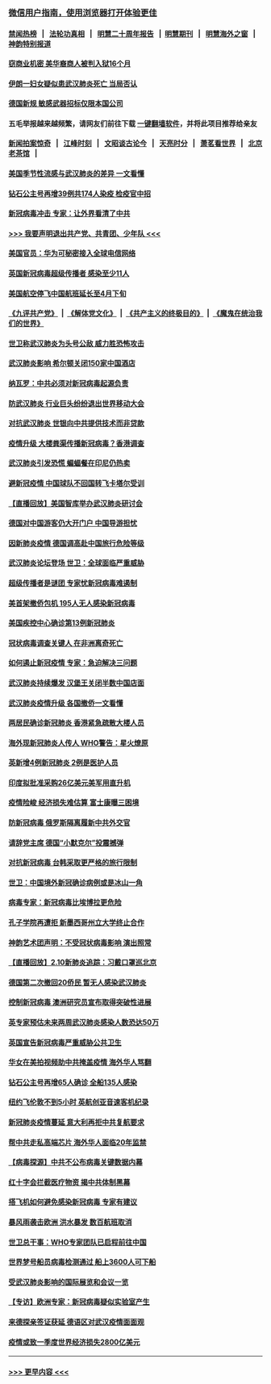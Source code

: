 ### [微信用户指南，使用浏览器打开体验更佳](https://github.com/gfw-breaker/banned-news1/blob/master/indexes/wechat-guide.md?t=0)
#### [禁闻热榜](热点新闻.md?t=0)  &nbsp;&nbsp;|&nbsp;&nbsp; [法轮功真相](https://github.com/gfw-breaker/truth/blob/master/README.md?t=0) &nbsp;&nbsp;|&nbsp;&nbsp; [明慧二十周年报告](https://github.com/gfw-breaker/mh-reports/blob/master/README.md?t=0) &nbsp;&nbsp;|&nbsp;&nbsp;[明慧期刊](https://github.com/gfw-breaker/mh-qikan) &nbsp;&nbsp;|&nbsp;&nbsp; [明慧海外之窗](https://github.com/gfw-breaker/mh-news/blob/master/README.md?t=0) &nbsp;&nbsp;|&nbsp;&nbsp; [神韵特别报道](https://github.com/gfw-breaker/mh-news/blob/master/shenyun.md?t=0)
#### [窃商业机密 美华裔商人被判入狱16个月](../pages/nsc418/n11863911.md?t=02122344) 
#### [伊朗一妇女疑似患武汉肺炎死亡 当局否认](../pages/nsc418/n11863650.md?t=02122344) 
#### [德国新规 敏感武器招标仅限本国公司](../pages/nsc418/n11863509.md?t=02122344) 
#### 五毛举报越来越频繁，请网友们前往下载 [一键翻墙软件](https://github.com/gfw-breaker/ssr-accounts)，并将此项目推荐给亲友
#### [新闻拍案惊奇](https://github.com/gfw-breaker/banned-news1/blob/master/pages/link4.md) &nbsp;&nbsp;|&nbsp;&nbsp; [江峰时刻](https://github.com/gfw-breaker/banned-news1/blob/master/pages/link4.md) &nbsp;&nbsp;|&nbsp;&nbsp; [文昭谈古论今](https://github.com/gfw-breaker/banned-news1/blob/master/pages/link4.md) &nbsp;&nbsp;|&nbsp;&nbsp; [天亮时分](https://github.com/gfw-breaker/banned-news1/blob/master/pages/link4.md) &nbsp;&nbsp;|&nbsp;&nbsp; [萧茗看世界](https://github.com/gfw-breaker/banned-news1/blob/master/pages/link4.md) &nbsp;&nbsp;|&nbsp;&nbsp; [北京老茶馆](https://github.com/gfw-breaker/banned-news1/blob/master/pages/link4.md) &nbsp;&nbsp;|&nbsp;&nbsp; 
#### [美国季节性流感与武汉肺炎的差异 一文看懂](../pages/nsc418/n11862428.md?t=02122344) 
#### [钻石公主号再增39例共174人染疫 检疫官中招](../pages/nsc418/n11862422.md?t=02122344) 
#### [新冠病毒冲击 专家：让外界看清了中共](../pages/nsc418/n11862280.md?t=02122344) 
#### [>>> 我要声明退出共产党、共青团、少年队 <<<](https://github.com/begood0513/goodnews/blob/master/quit/letter.md) 
#### [美国官员：华为可秘密接入全球电信网络](../pages/nsc418/n11862122.md?t=02122344) 
#### [英国新冠病毒超级传播者 感染至少11人](../pages/nsc418/n11862023.md?t=02122344) 
#### [美国航空停飞中国航班延长至4月下旬](../pages/nsc418/n11861970.md?t=02122344) 
#### [《九评共产党》](https://github.com/begood0513/9ping.md/blob/master/README.md) &nbsp;|&nbsp; [《解体党文化》](../../../../jtdwh.md/blob/master/README.md)  &nbsp;|&nbsp; [《共产主义的终极目的》](../../../../gczydzjmd.md/blob/master/README.md) &nbsp;|&nbsp; [《魔鬼在统治我们的世界》](../../../../mgztzwmdsj.md/blob/master/README.md) 
#### [世卫称武汉肺炎为头号公敌 威力胜恐怖攻击](../pages/nsc418/n11861982.md?t=02122344) 
#### [武汉肺炎影响 希尔顿关闭150家中国酒店](../pages/nsc418/n11859887.md?t=02122344) 
#### [纳瓦罗：中共必须对新冠病毒起源负责](../pages/nsc418/n11861810.md?t=02122344) 
#### [防武汉肺炎 行业巨头纷纷退出世界移动大会](../pages/nsc418/n11861795.md?t=02122344) 
#### [对抗武汉肺炎 世银向中共提供技术而非贷款](../pages/nsc418/n11861652.md?t=02122344) 
#### [疫情升级 大楼粪渠传播新冠病毒？香港调查](../pages/nsc418/n11861556.md?t=02122344) 
#### [武汉肺炎引发恐慌 蝙蝠餐在印尼仍热卖](../pages/nsc418/n11861352.md?t=02122344) 
#### [避新冠疫情 中国球队不回国转飞卡塔尔受训](../pages/nsc418/n11861447.md?t=02122344) 
#### [【直播回放】美国智库举办武汉肺炎研讨会](../pages/nsc418/n11859838.md?t=02122344) 
#### [德国对中国游客仍大开门户 中国导游担忧](../pages/nsc418/n11861144.md?t=02122344) 
#### [因新肺炎疫情 德国调高赴中国旅行危险等级](../pages/nsc418/n11861064.md?t=02122344) 
#### [武汉肺炎论坛登场 世卫：全球面临严重威胁](../pages/nsc418/n11860999.md?t=02122344) 
#### [超级传播者是谜团 专家忧新冠病毒难遏制](../pages/nsc418/n11859686.md?t=02122344) 
#### [美首架撤侨包机 195人无人感染新冠病毒](../pages/nsc418/n11859908.md?t=02122344) 
#### [美国疾控中心确诊第13例新冠肺炎](../pages/nsc418/n11859966.md?t=02122344) 
#### [冠状病毒调查关键人 在非洲离奇死亡](../pages/nsc418/n11859798.md?t=02122344) 
#### [如何遏止新冠疫情 专家：急迫解决三问题](../pages/nsc418/n11859685.md?t=02122344) 
#### [武汉肺炎持续爆发 汉堡王关闭半数中国店面](../pages/nsc418/n11859365.md?t=02122344) 
#### [武汉肺炎疫情升级 各国撤侨一文看懂](../pages/nsc418/n11859313.md?t=02122344) 
#### [两居民确诊新冠肺炎 香港紧急疏散大楼人员](../pages/nsc418/n11859332.md?t=02122344) 
#### [海外现新冠肺炎人传人 WHO警告：星火燎原](../pages/nsc418/n11859252.md?t=02122344) 
#### [英新增4例新冠肺炎 2例是医护人员](../pages/nsc418/n11856625.md?t=02122344) 
#### [印度拟批准采购26亿美元美军用直升机](../pages/nsc418/n11859143.md?t=02122344) 
#### [疫情险峻 经济损失难估算 富士康曝三困境](../pages/nsc418/n11859120.md?t=02122344) 
#### [防新冠病毒 俄罗斯隔离履新中共外交官](../pages/nsc418/n11859079.md?t=02122344) 
#### [请辞党主席 德国“小默克尔”投震撼弹](../pages/nsc418/n11858583.md?t=02122344) 
#### [对抗新冠病毒 台韩采取更严格的旅行限制](../pages/nsc418/n11858936.md?t=02122344) 
#### [世卫：中国境外新冠确诊病例或是冰山一角](../pages/nsc418/n11858781.md?t=02122344) 
#### [病毒专家：新冠病毒比埃博拉更危险](../pages/nsc418/n11858572.md?t=02122344) 
#### [孔子学院再遭拒 新墨西哥州立大学终止合作](../pages/nsc418/n11858661.md?t=02122344) 
#### [神韵艺术团声明：不受冠状病毒影响 演出照常](../pages/nsc418/n11858801.md?t=02122344) 
#### [【直播回放】2.10新肺炎追踪：习戴口罩巡北京](../pages/nsc418/n11858548.md?t=02122344) 
#### [德国第二次撤回20侨民 暂无人感染武汉肺炎](../pages/nsc418/n11858633.md?t=02122344) 
#### [控制新冠病毒 澳洲研究员宣布取得突破性进展](../pages/nsc418/n11858505.md?t=02122344) 
#### [英专家预估未来两周武汉肺炎感染人数恐达50万](../pages/nsc418/n11857886.md?t=02122344) 
#### [英国宣告新冠病毒严重威胁公共卫生](../pages/nsc418/n11858285.md?t=02122344) 
#### [华女在美拍视频助中共掩盖疫情 海外华人骂翻](../pages/nsc418/n11857407.md?t=02122344) 
#### [钻石公主号再增65人确诊 全船135人感染](../pages/nsc418/n11857366.md?t=02122344) 
#### [纽约飞伦敦不到5小时 英航创亚音速客机纪录](../pages/nsc418/n11857405.md?t=02122344) 
#### [新冠肺炎疫情蔓延 意大利再拒中共复航要求](../pages/nsc418/n11857200.md?t=02122344) 
#### [帮中共走私高端芯片 海外华人面临20年监禁](../pages/nsc418/n11855016.md?t=02122344) 
#### [【病毒探源】中共不公布病毒关键数据内幕](../pages/nsc418/n11856584.md?t=02122344) 
#### [红十字会拦截医疗物资 揭中共体制黑幕](../pages/nsc418/n11856750.md?t=02122344) 
#### [搭飞机如何避免感染新冠病毒 专家有建议](../pages/nsc418/n11853427.md?t=02122344) 
#### [暴风雨袭击欧洲 洪水暴发 数百航班取消](../pages/nsc418/n11856453.md?t=02122344) 
#### [世卫总干事：WHO专家团队已启程前往中国](../pages/nsc418/n11856612.md?t=02122344) 
#### [世界梦号船员病毒检测通过 船上3600人可下船](../pages/nsc418/n11856520.md?t=02122344) 
#### [受武汉肺炎影响的国际展览和会议一览](../pages/nsc418/n11856420.md?t=02122344) 
#### [【专访】欧洲专家：新冠病毒疑似实验室产生](../pages/nsc418/n11856378.md?t=02122344) 
#### [来德探亲签证获延 德语区对武汉疫情面面观](../pages/nsc418/n11856283.md?t=02122344) 
#### [疫情或致一季度世界经济损失2800亿美元](../pages/nsc418/n11855639.md?t=02122344) 

----
#### [ >>> 更早内容 <<< ](../indexes/nsc418-earlier.md)
